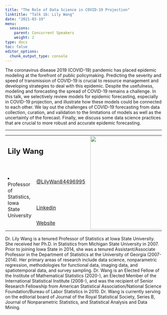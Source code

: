 ```yaml
---
title: "The Role of Data Science in COVID-19 Projection"
linktitle: "Talk 1b: Lily Wang"
date: "2021-03-19"
menu:
  sessions:
    parent: Concurrent Speakers
    weight: 2
type: docs
toc: false
editor_options:
  chunk_output_type: console
---
```



The coronavirus disease 2019 (COVID-19) pandemic has placed epidemic modeling at the forefront of public policymaking. Predicting the severity and speed of transmission of COVID-19 is crucial to resource management and developing strategies to deal with this epidemic. Despite the usefulness, modeling and forecasting the spread of COVID-19 remains a challenge. In this talk, we selectively review models for epidemic forecasting, especially in COVID-19 projection, and illustrate how these models could be connected to each other. We lay out the challenges of COVID-19 forecasting from data collection, curation, and validation to the limitations of models as well as the uncertainty of the forecast. Finally, we discuss some data science practices that are crucial to more robust and accurate epidemic forecasting.

<hr style="width: 100%; text-align: center; margin-left: 0;" />


<TABLE class="bio-table">
<TR>
<TD COLSPAN="2"><h2>Lily Wang</h2></TD>
<TD ROWSPAN="4"><img style="float: left;" src="https://widstucson.org/media/wids-logo.png" width="300" /></TD>
</TR>
<TR>
<TD ROWSPAN="3"><li>Professor of Statistics, Iowa State University</li></TD>

<TD><i class="fab fa-twitter"></i> <a href="https://twitter.com/LilyWan84496995" target="_blank" rel="noopener"> @LilyWan84496995</a>
</TD>
</TR>
<TR>
<TD><i class="fab fa-linkedin"></i> <a href="https://www.linkedin.com/in/lily-wang-93a29045/" target="_blank" rel="noopener">Linkedin</a>
</TD>
</TR>
<TR>
<TD><i class="fa fa-link"></i> <a href="https://faculty.sites.iastate.edu/lilywang/" target="_blank" rel="noopener">Website</a>
</TD>
</TR>
</TABLE>

Dr. Lily Wang is a tenured Professor of Statistics at Iowa State University. She received her Ph.D. in Statistics from Michigan State University in 2007. Prior to joining Iowa State in 2014, she was a tenured Assistant/Associate Professor in the Department of Statistics at the University of Georgia (2007-2014). Her primary areas of research include data science, nonparametric regression, methodologies for functional data, imaging data, and spatiotemporal data, and survey sampling. Dr. Wang is an Elected Fellow of the Institute of Mathematical Statistics (2020-), an Elected Member of the International Statistical Institute (2008-), and was the recipient of Senior Research Fellowship from American Statistical Association/National Science Foundation/Bureau of Labor Statistics in 2010. Dr. Wang is currently serving on the editorial board of Journal of the Royal Statistical Society, Series B, Journal of Nonparametric Statistics, and Statistical Analysis and Data Mining.